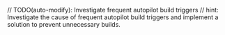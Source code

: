 // TODO(auto-modify): Investigate frequent autopilot build triggers
// hint: Investigate the cause of frequent autopilot build triggers and implement a solution to prevent unnecessary builds.
